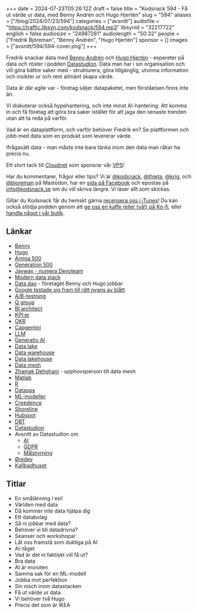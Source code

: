 +++
date = 2024-07-23T05:26:12Z
draft = false
title = "Kodsnack 594 - Få ut värde ur data, med Benny Andrén och Hugo Hjertén"
slug = "594"
aliases = ["/blog/2024/07/23/594"]
categories = ["avsnitt"]
audiofile = "https://traffic.libsyn.com/kodsnack/594.mp3"
libsynid = "32217722"
english = false
audiosize = "24987281"
audiolength = "50:32"
people = ["Fredrik Björeman", "Benny Andrén", "Hugo Hjertén"]
sponsor = []
images = ["avsnitt/594/594-cover.png"]
+++

Fredrik snackar data med [Benny Andrén](https://www.linkedin.com/in/benny-andren/) och [Hugo Hjertén](https://www.linkedin.com/in/hugohjerten/) - expereter på data och röster i podden [Datastudion](https://www.datastudion.se). Data man har i sin organisation och vill göra bättre saker med - strukturera, göra tillgänglig, utvinna information och insikter ur och rent allmänt skapa värde.

Data är där agile var - företag säljer datapaketet, men förståelsen finns inte än.

Vi diskuterar också hypehantering, och inte minst AI-hantering. Att komma in och få företag att göra bra saker istället för att jaga den senaste trenden utan att ta reda på varför.

Vad är en dataplattform, och varför behöver Fredrik en? Se plattformen och jobb med data som en produkt som levererar värde.

Ifrågasätt data - man måste inte bara tänka inom den data man råkar ha precis nu.

Ett stort tack till [Cloudnet](https://www.cloudnet.se) som sponsrar vår [VPS](https://en.wikipedia.org/wiki/Virtual_private_server)!

Har du kommentarer, frågor eller tips? Vi är [@kodsnack](https://social.podsnack.se/@kodsnack), [@thieta](https://6510.nu/@thieta), [@krig](https://6510.nu/@krig), och [@bjoreman](https://toot.cafe/@bjoreman) på Mastodon, har en [sida på Facebook](https://www.facebook.com/) och epostas på [info@kodsnack.se](mailto:info@kodsnack.se) om du vill skriva längre. Vi läser allt som skickas.

Gillar du Kodsnack får du hemskt gärna [recensera oss i iTunes](https://itunes.apple.com/se/podcast/kodsnack/id561631498?l=en)! Du kan också stödja podden genom att <a href="https://ko-fi.com/kodsnack" rel="payment">ge oss en kaffe (eller två!) på Ko-fi</a>, eller [handla något i vår butik](https://shop.spreadshirt.se/kodsnack/).

## Länkar
* [Benny](https://www.linkedin.com/in/benny-andren/)
* [Hugo](https://www.linkedin.com/in/hugohjerten/)
* [Amiga 500](https://en.wikipedia.org/wiki/Amiga_500)
* [Generation 500](https://fandrake.com/produkt/generation-500/)
* [Jayway - numera Devoteam](https://se.devoteam.com/om-oss/)
* [Modern data stack](https://www.thoughtspot.com/data-trends/best-practices/modern-data-stack)
* [Data dao](https://www.datadao.se/) - företaget Benny och Hugo jobbar
* [Google testade sig fram till rätt nyans av blått](https://bharathbalasubramanian.medium.com/data-driven-decisions-googles-50-shades-of-blue-experiment-996f01819a97)
* [A/B-testning](https://en.wikipedia.org/wiki/A/B_testing)
* [Q group](https://q.group/)
* [BI architect](https://www.techtarget.com/searchbusinessanalytics/definition/business-intelligence-architecture)
* [KPI:er](https://en.wikipedia.org/wiki/Performance_indicator)
* [OKR](https://en.wikipedia.org/wiki/Objectives_and_key_results)
* [Capgemini](https://en.wikipedia.org/wiki/Capgemini)
* [LLM](https://en.wikipedia.org/wiki/Large_language_model)
* [Generativ AI](https://en.wikipedia.org/wiki/Generative_artificial_intelligence)
* [Data lake](https://en.wikipedia.org/wiki/Data_lake)
* [Data warehouse](https://en.wikipedia.org/wiki/Data_warehouse)
* [Data lakehouse](https://en.wikipedia.org/wiki/Data_lake#Data_lakehouses)
* [Data mesh](https://en.wikipedia.org/wiki/Data_mesh)
* [Zhamak Dehghani](https://www.youtube.com/watch?v=n3xl7um67Dk) - upphovsperson till data mesh
* [Matlab](https://en.wikipedia.org/wiki/MATLAB)
* [R](https://en.wikipedia.org/wiki/R_%28programming_language%29)
* [Dataops](https://en.wikipedia.org/wiki/DataOps)
* [ML-modeller](https://en.wikipedia.org/wiki/Machine_learning#Models)
* [Creedence](https://en.wikipedia.org/wiki/Creedence_Clearwater_Revival)
* [Shoreline](https://sv.wikipedia.org/wiki/Shoreline)
* [Hubspot](https://en.wikipedia.org/wiki/HubSpot)
* [DBT](https://www.getdbt.com/product/what-is-dbt)
* [Datastudion](https://www.datastudion.se)
* Avsnitt av Datastudion om
	* [AI](https://overcast.fm/+ABAxj_vIfKs)
	* [GDPR](https://overcast.fm/+ABAxj9MXWeU)
	* [Målstyrning](https://overcast.fm/+ABAxj9lGEBM)
* [Øredev](https://oredev.org/)
* [Kallbadhuset](https://www.ribersborgskallbadhus.se/)

## Titlar
* En smålänning i exil
* Världen med data
* Då kommer inte data hjälpa dig
* Ett databolag
* Så ni jobbar med data?
* Behöver vi bli datadrivna?
* Seanser och workshopar
* Låt oss framstå som duktiga på AI
* AI-tåget
* Vad är det ni faktiskt vill få ut?
* Bra data
* AI är moroten
* Samma sak för en ML-modell
* Jobba mot perfektion
* Sin nisch inom datastacken
* Få ut värde ur data
* Vi behöver två Hugo
* Precis det som är IKEA